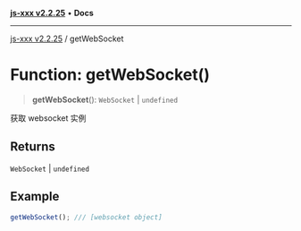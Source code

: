 [**js-xxx v2.2.25**](../README.md) • **Docs**

***

[js-xxx v2.2.25](../README.md) / getWebSocket

# Function: getWebSocket()

> **getWebSocket**(): `WebSocket` \| `undefined`

获取 websocket 实例

## Returns

`WebSocket` \| `undefined`

## Example

```ts
getWebSocket(); /// [websocket object]
```
